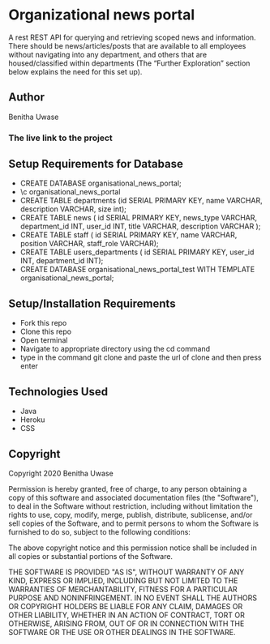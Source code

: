 # Organizational news portal

A rest REST API for querying and retrieving scoped news and information. There should be news/articles/posts that are available to all employees without navigating into any department, and others that are housed/classified within departments (The “Further Exploration” section below explains the need for this set up).

## Author
Benitha Uwase


### The live link to the project

## Setup Requirements for Database
* CREATE DATABASE organisational_news_portal;
* \c organisational_news_portal
* CREATE TABLE departments (id SERIAL PRIMARY KEY, name VARCHAR, description VARCHAR, size int);
* CREATE TABLE news ( id SERIAL PRIMARY KEY, news_type VARCHAR, department_id INT, user_id INT, title VARCHAR, description VARCHAR );
* CREATE TABLE staff ( id SERIAL PRIMARY KEY, name VARCHAR, position VARCHAR, staff_role VARCHAR);
* CREATE TABLE users_departments ( id SERIAL PRIMARY KEY, user_id INT, department_id INT);
* CREATE DATABASE organisational_news_portal_test WITH TEMPLATE organisational_news_portal;


## Setup/Installation Requirements
* Fork this repo
* Clone this repo 
* Open terminal
* Navigate to appropriate directory using the cd command
* type in the command git clone and paste the url of clone and then press enter 


## Technologies Used
* Java
* Heroku
* CSS

## Copyright
Copyright 2020 Benitha Uwase

Permission is hereby granted, free of charge, to any person obtaining a copy of this software and associated documentation files (the "Software"), to deal in the Software without restriction, including without limitation the rights to use, copy, modify, merge, publish, distribute, sublicense, and/or sell copies of the Software, and to permit persons to whom the Software is furnished to do so, subject to the following conditions:

The above copyright notice and this permission notice shall be included in all copies or substantial portions of the Software.

THE SOFTWARE IS PROVIDED "AS IS", WITHOUT WARRANTY OF ANY KIND, EXPRESS OR IMPLIED, INCLUDING BUT NOT LIMITED TO THE WARRANTIES OF MERCHANTABILITY, FITNESS FOR A PARTICULAR PURPOSE AND NONINFRINGEMENT. IN NO EVENT SHALL THE AUTHORS OR COPYRIGHT HOLDERS BE LIABLE FOR ANY CLAIM, DAMAGES OR OTHER LIABILITY, WHETHER IN AN ACTION OF CONTRACT, TORT OR OTHERWISE, ARISING FROM, OUT OF OR IN CONNECTION WITH THE SOFTWARE OR THE USE OR OTHER DEALINGS IN THE SOFTWARE.
